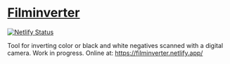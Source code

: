 # [Filminverter](https://filminverter.netlify.app/)

[![Netlify Status](https://api.netlify.com/api/v1/badges/198f59ca-b1f2-4c31-aeb4-7954aaef201b/deploy-status)](https://app.netlify.com/sites/filminverter/deploys)

Tool for inverting color or black and white negatives scanned with a digital camera. Work in progress.
Online at: https://filminverter.netlify.app/
